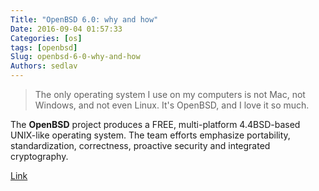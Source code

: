 ```yaml
---
Title: "OpenBSD 6.0: why and how"
Date: 2016-09-04 01:57:33
Categories: [os]
tags: [openbsd]
Slug: openbsd-6-0-why-and-how
Authors: sedlav
---
```


> The only operating system I use on my computers is not Mac, not Windows, and not even Linux. It's OpenBSD, and I love it so much.

The **OpenBSD** project produces a FREE, multi-platform 4.4BSD-based UNIX-like operating system. The team efforts emphasize portability, standardization, correctness, proactive security and integrated cryptography.

[Link](https://sivers.org/openbsd)
